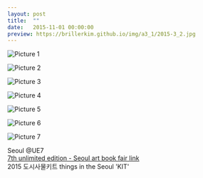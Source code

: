 ```yaml
---
layout: post
title:  ""
date:   2015-11-01 00:00:00
preview: https://brillerkim.github.io/img/a3_1/2015-3_2.jpg
---
```


![Picture 1](https://brillerkim.github.io/img/a3_1/2015-3_1.jpg)

![Picture 2](https://brillerkim.github.io/img/a3_1/2015-3_2.jpg)

![Picture 3](https://brillerkim.github.io/img/a3_1/2015-3_3.jpg)

![Picture 4](https://brillerkim.github.io/img/a3_1/2015-3_5.jpg)

![Picture 5](https://brillerkim.github.io/img/a3_1/2015-3_7.jpg)

![Picture 6](https://brillerkim.github.io/img/a3_1/2015-3_8.jpg)

![Picture 7](https://brillerkim.github.io/img/a3_1/2015-3_6.png)


Seoul @UE7<br>
[<U>7th unlimited edition - Seoul art book fair link</U>](http://unlimited-edition.org/archives/category/ue7)
<br>
2015 도시사물키트 things in the Seoul 'KIT' 
